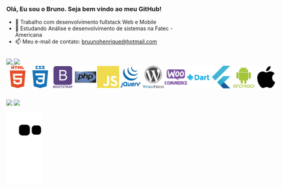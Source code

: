 ### Olá, Eu sou o Bruno. Seja bem vindo ao meu GitHub!

- 🔭 Trabalho com desenvolvimento fullstack Web e Mobile
- 🌱 Estudando Análise e desenvolvimento de sistemas na Fatec - Americana
- 📫 Meu e-mail de contato: bruunohenrique@hotmail.com

<br>
  
<div>
  <a href="https://github.com/brunopigatto">
  <img height="180em" src="https://github-readme-stats.vercel.app/api?username=brunopigatto&show_icons=true&theme=dark&include_all_commits=true&count_private=true"/>
  <img height="180em" src="https://github-readme-stats.vercel.app/api/top-langs/?username=brunopigatto&layout=compact&langs_count=7&theme=dark"/>
</div>
<div style="display:flex;align-items:center;justify-content: space-between;"><br>
  <img align="center" alt="Html5" height="60" width="60" src="https://raw.githubusercontent.com/devicons/devicon/master/icons/html5/html5-plain-wordmark.svg">
  <img align="center" alt="" height="60" width="60" src="https://raw.githubusercontent.com/devicons/devicon/master/icons/css3/css3-plain-wordmark.svg">
  <img align="center" title="" height="60" width="60" src="https://raw.githubusercontent.com/devicons/devicon/master/icons/bootstrap/bootstrap-plain-wordmark.svg">
  <img align="center" alt="" height="60" width="60" src="https://raw.githubusercontent.com/devicons/devicon/master/icons/php/php-original.svg">
  <img align="center" alt="" height="60" width="60" src="https://raw.githubusercontent.com/devicons/devicon/master/icons/javascript/javascript-plain.svg">
  <img align="center" title="jQuery" height="60" width="60" src="https://raw.githubusercontent.com/devicons/devicon/master/icons/jquery/jquery-plain-wordmark.svg">
  <img align="center" alt="" height="60" width="60" src="https://raw.githubusercontent.com/devicons/devicon/master/icons/wordpress/wordpress-original.svg">
  <img align="center" alt="" height="60" width="60" src="https://raw.githubusercontent.com/devicons/devicon/master/icons/woocommerce/woocommerce-plain-wordmark.svg">
  <img align="center" alt="" height="60" width="60" src="https://raw.githubusercontent.com/devicons/devicon/master/icons/dart/dart-plain-wordmark.svg">
  <img align="center" title="Flutter" height="60" width="60" src="https://raw.githubusercontent.com/devicons/devicon/master/icons/flutter/flutter-original.svg">
  <img align="center" title="Flutter" height="60" width="60" src="https://raw.githubusercontent.com/devicons/devicon/master/icons/android/android-plain-wordmark.svg">
  <img align="center" title="Flutter" height="60" width="60" src="https://raw.githubusercontent.com/devicons/devicon/master/icons/apple/apple-original.svg">
  
</div>
  
  ##
 
<div> 
  <a href = "mailto:bruunohenrique@hotmail.com"><img src="https://img.shields.io/badge/-Gmail-%23333?style=for-the-badge&logo=gmail&logoColor=white" target="_blank"></a>
  <a href="https://www.linkedin.com/in/bruno-henrique-pigatto-0171a1153/" target="_blank"><img src="https://img.shields.io/badge/-LinkedIn-%230077B5?style=for-the-badge&logo=linkedin&logoColor=white" target="_blank"></a> 
 
  ![Snake animation](https://github.com/BrunoPigatto/brunopigatto/blob/output/github-contribution-grid-snake.svg)
 
</div>

